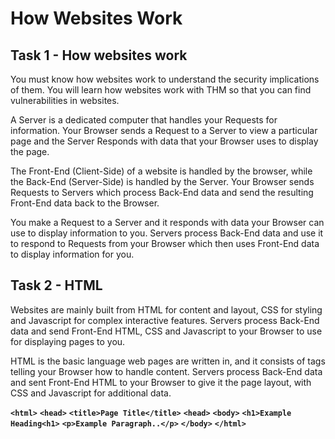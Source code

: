 # How Websites Work

## Task 1 - How websites work

You must know how websites work to understand the security implications of them.
You will learn how websites work with THM so that you can find vulnerabilities in websites.

A Server is a dedicated computer that handles your Requests for information.
Your Browser sends a Request to a Server to view a particular page and the Server Responds with data that your Browser uses to display the page.

The Front-End (Client-Side) of a website is handled by the browser, while the Back-End (Server-Side) is handled by the Server.
Your Browser sends Requests to Servers which process Back-End data and send the resulting Front-End data back to the Browser.

You make a Request to a Server and it responds with data your Browser can use to display information to you.
Servers process Back-End data and use it to respond to Requests from your Browser which then uses Front-End data to display information for you.

## Task 2 - HTML

Websites are mainly built from HTML for content and layout, CSS for styling and Javascript for complex interactive features.
Servers process Back-End data and send Front-End HTML, CSS and Javascript to your Browser to use for displaying pages to you.

HTML is the basic language web pages are written in, and it consists of tags telling your Browser how to handle content.
Servers process Back-End data and sent Front-End HTML to your Browser to give it the page layout, with CSS and Javascript for additional data.

__`<html>`__
      __`<head>`__
            __`<title>Page Title</title>`__
      __`<head>`__
      __`<body>`__
            __`<h1>Example Heading<h1>`__
            __`<p>Example Paragraph..</p>`__
      __`</body>`__
__`</html>`__